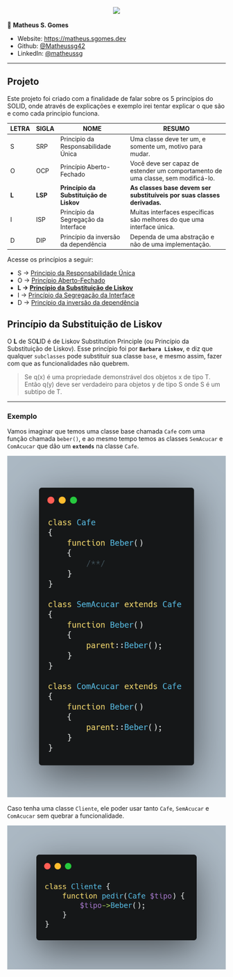 <p align="center"><a target="_blank" href="https://matheus.sgomes.dev"><img src="https://matheus.sgomes.dev/img/logo_azul.png"></a></>


👤 **Matheus S. Gomes** 

* Website: https://matheus.sgomes.dev
* Github: [@Matheussg42](https://github.com/Matheussg42)
* LinkedIn: [@matheussg](https://linkedin.com/in/matheussg)

---

## Projeto

Este projeto foi criado com a finalidade de falar sobre os 5 princípios do SOLID, onde através de explicações e exemplo irei tentar explicar o que são e como cada princípio funciona.

LETRA       | SIGLA     | NOME                                  | RESUMO
------------|-----------|---------------------------------------|------------
S           | SRP       | Principio da Responsabilidade Única   | Uma classe deve ter um, e somente um, motivo para mudar.
O           | OCP       | Princípio Aberto-Fechado              | Você deve ser capaz de estender um comportamento de uma classe, sem modificá-lo.
**L**           | **LSP**       | **Princípio da Substituição de Liskov**   | **As classes base devem ser substituíveis por suas classes derivadas.**
I           | ISP       | Princípio da Segregação da Interface  | Muitas interfaces específicas são melhores do que uma interface única.
D           | DIP       | Princípio da inversão da dependência  | Dependa de uma abstração e não de uma implementação.

Acesse os princípios a seguir:
 
* S -> <a href="/SRP">Principio da Responsabilidade Única</a>
* O -> <a href="/OCP">Princípio Aberto-Fechado</a>
* **L -> <a href="/LSP">Princípio da Substituição de Liskov</a>**
* I -> <a href="/ISP">Princípio da Segregação da Interface</a>
* D -> <a href="/DIP">Princípio da inversão da dependência</a>

## Princípio da Substituição de Liskov

O **L** de SO**L**ID é de Liskov Substitution Principle (ou Princípio da Substituição de Liskov). Esse princípio foi por **`Barbara Liskov`**, e diz que qualquer `subclasses` pode substituir sua classe `base`, e mesmo assim, fazer com que as funcionalidades não quebrem.  

> Se q(x) é uma propriedade demonstrável dos objetos x de tipo T. Então q(y) deve ser verdadeiro para objetos y de tipo S onde S é um subtipo de T.

---

### Exemplo

Vamos imaginar que temos uma classe base chamada `Cafe` com uma função chamada `beber()`, e ao mesmo tempo temos as classes `SemAcucar` e `ComAcucar` que dão um **`extends`** na classe `Cafe`.

![](./assets/Cafe.png)

Caso tenha uma classe `Cliente`, ele poder usar tanto `Cafe`, `SemAcucar` e `ComAcucar` sem quebrar a funcionalidade.

![](./assets/lsp.png)